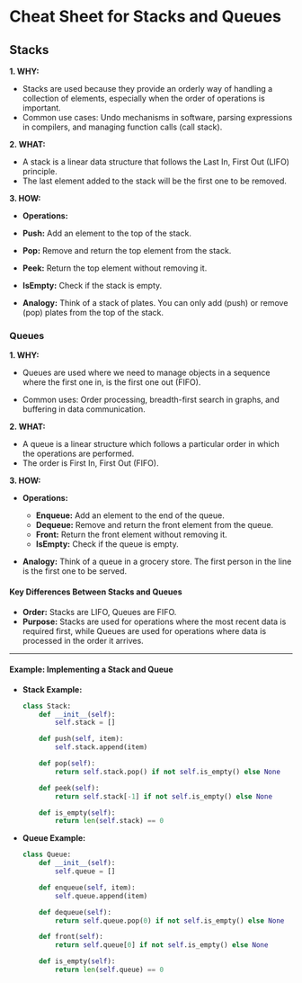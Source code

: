 # Cheat Sheet for Stacks and Queues

## Stacks

**1. WHY:**

- Stacks are used because they provide an orderly way of handling a collection of elements, especially when the order of operations is important.
- Common use cases: Undo mechanisms in software, parsing expressions in compilers, and managing function calls (call stack).

**2. WHAT:**

- A stack is a linear data structure that follows the Last In, First Out (LIFO) principle.
- The last element added to the stack will be the first one to be removed.

**3. HOW:**

- **Operations:**
- **Push:** Add an element to the top of the stack.
- **Pop:** Remove and return the top element from the stack.
- **Peek:** Return the top element without removing it.
- **IsEmpty:** Check if the stack is empty.

- **Analogy:** Think of a stack of plates. You can only add (push) or remove (pop) plates from the top of the stack.

### Queues

**1. WHY:**

- Queues are used where we need to manage objects in a sequence where the first one in, is the first one out (FIFO).

- Common uses: Order processing, breadth-first search in graphs, and buffering in data communication.

**2. WHAT:**

- A queue is a linear structure which follows a particular order in which the operations are performed.
- The order is First In, First Out (FIFO).

**3. HOW:**

- **Operations:**
  - **Enqueue:** Add an element to the end of the queue.
  - **Dequeue:** Remove and return the front element from the queue.
  - **Front:** Return the front element without removing it.
  - **IsEmpty:** Check if the queue is empty.

- **Analogy:** Think of a queue in a grocery store. The first person in the line is the first one to be served.

#### Key Differences Between Stacks and Queues

- **Order:** Stacks are LIFO, Queues are FIFO.
- **Purpose:** Stacks are used for operations where the most recent data is required first, while Queues are used for operations where data is processed in the order it arrives.

---

#### Example: Implementing a Stack and Queue

- **Stack Example:**

  ```python
  class Stack:
      def __init__(self):
          self.stack = []

      def push(self, item):
          self.stack.append(item)

      def pop(self):
          return self.stack.pop() if not self.is_empty() else None

      def peek(self):
          return self.stack[-1] if not self.is_empty() else None

      def is_empty(self):
          return len(self.stack) == 0
  ```

- **Queue Example:**

  ```python
  class Queue:
      def __init__(self):
          self.queue = []

      def enqueue(self, item):
          self.queue.append(item)

      def dequeue(self):
          return self.queue.pop(0) if not self.is_empty() else None

      def front(self):
          return self.queue[0] if not self.is_empty() else None

      def is_empty(self):
          return len(self.queue) == 0
  ```
